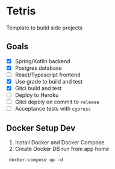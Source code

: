 # Tetris
Template to build side projects
## Goals
- [X] Spring/Kotlin backend
- [X] Postgres database
- [ ] React/Typescript frontend
- [X] Use grade to build and test
- [X] Gitci build and test
- [ ] Deploy to Heroku
- [ ] Gitci depoly on commit to `release`
- [ ] Acceptance tests with `cypress`

## Docker Setup Dev
1. Install Docker and Docker Compose
2. Create Docker DB run from app home

```
 docker-compose up -d
```